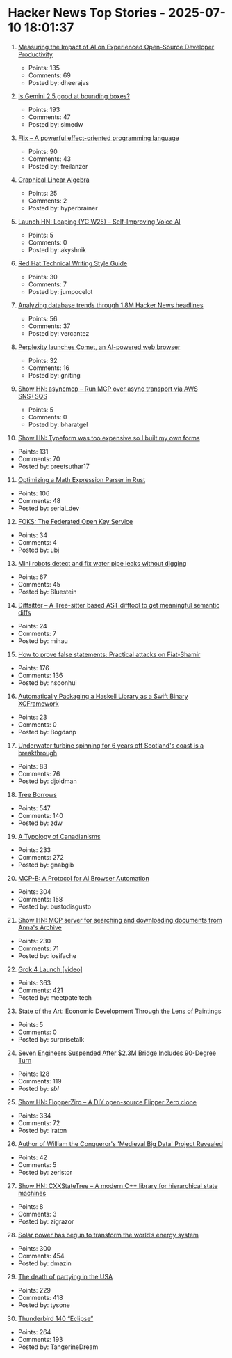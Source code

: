 # Hacker News Top Stories - 2025-07-10 18:01:37

1. [Measuring the Impact of AI on Experienced Open-Source Developer Productivity](https://metr.org/blog/2025-07-10-early-2025-ai-experienced-os-dev-study/)
   - Points: 135
   - Comments: 69
   - Posted by: dheerajvs

2. [Is Gemini 2.5 good at bounding boxes?](https://simedw.com/2025/07/10/gemini-bounding-boxes/)
   - Points: 193
   - Comments: 47
   - Posted by: simedw

3. [Flix – A powerful effect-oriented programming language](https://flix.dev/)
   - Points: 90
   - Comments: 43
   - Posted by: freilanzer

4. [Graphical Linear Algebra](https://graphicallinearalgebra.net/)
   - Points: 25
   - Comments: 2
   - Posted by: hyperbrainer

5. [Launch HN: Leaping (YC W25) – Self-Improving Voice AI](undefined)
   - Points: 5
   - Comments: 0
   - Posted by: akyshnik

6. [Red Hat Technical Writing Style Guide](https://stylepedia.net/style/)
   - Points: 30
   - Comments: 7
   - Posted by: jumpocelot

7. [Analyzing database trends through 1.8M Hacker News headlines](https://camelai.com/blog/hn-database-hype/)
   - Points: 56
   - Comments: 37
   - Posted by: vercantez

8. [Perplexity launches Comet, an AI-powered web browser](https://techcrunch.com/2025/07/09/perplexity-launches-comet-an-ai-powered-web-browser/)
   - Points: 32
   - Comments: 16
   - Posted by: gniting

9. [Show HN: asyncmcp – Run MCP over async transport via AWS SNS+SQS](https://github.com/bh-rat/asyncmcp)
   - Points: 5
   - Comments: 0
   - Posted by: bharatgel

10. [Show HN: Typeform was too expensive so I built my own forms](https://www.ikiform.com/)
   - Points: 131
   - Comments: 70
   - Posted by: preetsuthar17

11. [Optimizing a Math Expression Parser in Rust](https://rpallas.xyz/math-parser/)
   - Points: 106
   - Comments: 48
   - Posted by: serial_dev

12. [FOKS: The Federated Open Key Service](https://foks.pub/)
   - Points: 34
   - Comments: 4
   - Posted by: ubj

13. [Mini robots detect and fix water pipe leaks without digging](https://www.foxnews.com/tech/mini-robots-detect-fix-water-pipe-leaks-without-digging)
   - Points: 67
   - Comments: 45
   - Posted by: Bluestein

14. [Diffsitter – A Tree-sitter based AST difftool to get meaningful semantic diffs](https://github.com/afnanenayet/diffsitter)
   - Points: 24
   - Comments: 7
   - Posted by: mihau

15. [How to prove false statements: Practical attacks on Fiat-Shamir](https://www.quantamagazine.org/computer-scientists-figure-out-how-to-prove-lies-20250709/)
   - Points: 176
   - Comments: 136
   - Posted by: nsoonhui

16. [Automatically Packaging a Haskell Library as a Swift Binary XCFramework](https://alt-romes.github.io/posts/2025-07-05-packaging-a-haskell-library-as-a-swift-binary-xcframework.html)
   - Points: 23
   - Comments: 0
   - Posted by: Bogdanp

17. [Underwater turbine spinning for 6 years off Scotland's coast is a breakthrough](https://apnews.com/article/tidal-energy-turbine-marine-meygen-scotland-ffff3a7082205b33b612a1417e1ec6d6)
   - Points: 83
   - Comments: 76
   - Posted by: djoldman

18. [Tree Borrows](https://plf.inf.ethz.ch/research/pldi25-tree-borrows.html)
   - Points: 547
   - Comments: 140
   - Posted by: zdw

19. [A Typology of Canadianisms](https://dchp.arts.ubc.ca/how-to-use)
   - Points: 233
   - Comments: 272
   - Posted by: gnabgib

20. [MCP-B: A Protocol for AI Browser Automation](https://mcp-b.ai/)
   - Points: 304
   - Comments: 158
   - Posted by: bustodisgusto

21. [Show HN: MCP server for searching and downloading documents from Anna's Archive](https://github.com/iosifache/annas-mcp)
   - Points: 230
   - Comments: 71
   - Posted by: iosifache

22. [Grok 4 Launch [video]](https://twitter.com/xai/status/1943158495588815072)
   - Points: 363
   - Comments: 421
   - Posted by: meetpateltech

23. [State of the Art: Economic Development Through the Lens of Paintings](https://www.nber.org/papers/w33976)
   - Points: 5
   - Comments: 0
   - Posted by: surprisetalk

24. [Seven Engineers Suspended After $2.3M Bridge Includes 90-Degree Turn](https://www.vice.com/en/article/7-engineers-suspended-after-2-3-million-bridge-includes-bizarre-90-degree-turn/)
   - Points: 128
   - Comments: 119
   - Posted by: _sbl_

25. [Show HN: FlopperZiro – A DIY open-source Flipper Zero clone](https://github.com/lraton/FlopperZiro)
   - Points: 334
   - Comments: 72
   - Posted by: iraton

26. [Author of William the Conqueror's 'Medieval Big Data' Project Revealed](https://www.ox.ac.uk/news/2025-07-02-author-william-conqueror-s-medieval-big-data-project-revealed)
   - Points: 42
   - Comments: 5
   - Posted by: zeristor

27. [Show HN: CXXStateTree – A modern C++ library for hierarchical state machines](https://github.com/ZigRazor/CXXStateTree)
   - Points: 8
   - Comments: 3
   - Posted by: zigrazor

28. [Solar power has begun to transform the world’s energy system](https://www.newyorker.com/news/annals-of-a-warming-planet/46-billion-years-on-the-sun-is-having-a-moment)
   - Points: 300
   - Comments: 454
   - Posted by: dmazin

29. [The death of partying in the USA](https://www.derekthompson.org/p/the-death-of-partying-in-the-usaand)
   - Points: 229
   - Comments: 418
   - Posted by: tysone

30. [Thunderbird 140 “Eclipse”](https://blog.thunderbird.net/2025/07/welcome-to-thunderbird-140-eclipse/)
   - Points: 264
   - Comments: 193
   - Posted by: TangerineDream

